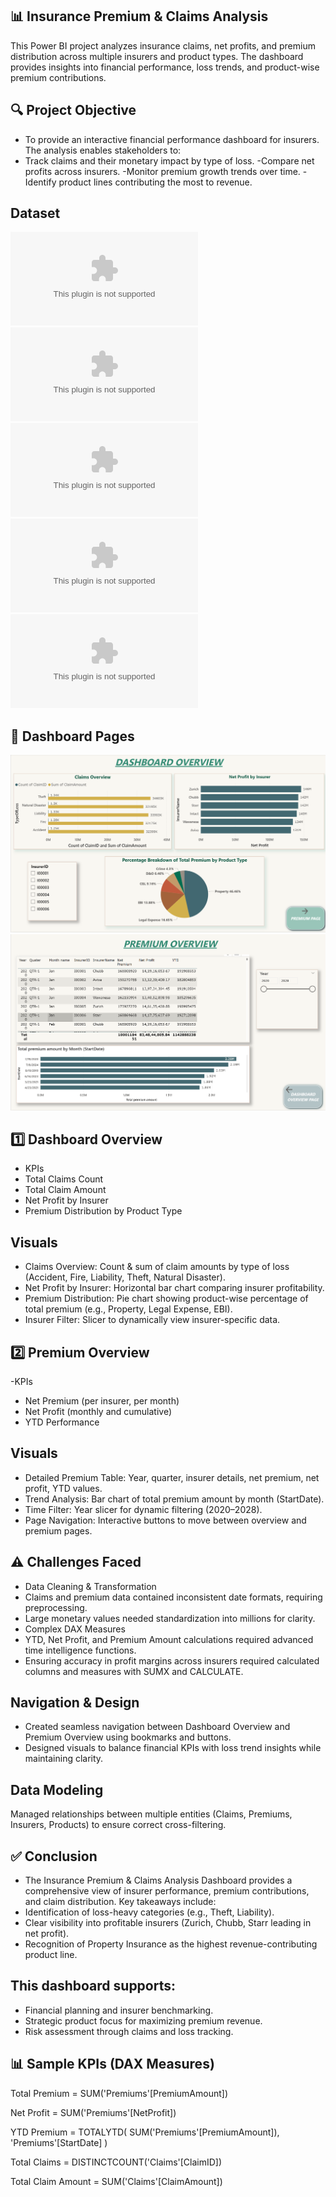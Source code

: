## 📊 Insurance Premium & Claims Analysis 
This Power BI project analyzes insurance claims, net profits, and premium distribution across multiple insurers and product types. The dashboard provides insights into financial performance, loss trends, and product-wise premium contributions.

## 🔍 Project Objective
- To provide an interactive financial performance dashboard for insurers. The analysis enables stakeholders to:
- Track claims and their monetary impact by type of loss.
-Compare net profits across insurers.
-Monitor premium growth trends over time.
-Identify product lines contributing the most to revenue.

## Dataset
![Dataset](Account_Table.csv)
![Dataset](Policy_Table.csv)
![Dataset](Insurer_Table.csv)
![Dataset](Product_Table.csv)
![Dataset](Premium_Commision_Table.csv)

## 📂 Dashboard Pages
![Dashboard Screenshot](Report-page-1.png)
![Dashboard Screenshot](Report-page-2.png)

## 1️⃣ Dashboard Overview
- KPIs
- Total Claims Count
- Total Claim Amount
- Net Profit by Insurer
- Premium Distribution by Product Type

## Visuals
- Claims Overview: Count & sum of claim amounts by type of loss (Accident, Fire, Liability, Theft, Natural Disaster).
- Net Profit by Insurer: Horizontal bar chart comparing insurer profitability.
- Premium Distribution: Pie chart showing product-wise percentage of total premium (e.g., Property, Legal Expense, EBI).
- Insurer Filter: Slicer to dynamically view insurer-specific data.

## 2️⃣ Premium Overview
-KPIs
- Net Premium (per insurer, per month)
- Net Profit (monthly and cumulative)
- YTD Performance

## Visuals
- Detailed Premium Table: Year, quarter, insurer details, net premium, net profit, YTD values.
- Trend Analysis: Bar chart of total premium amount by month (StartDate).
- Time Filter: Year slicer for dynamic filtering (2020–2028).
- Page Navigation: Interactive buttons to move between overview and premium pages.

## ⚠️ Challenges Faced
- Data Cleaning & Transformation
- Claims and premium data contained inconsistent date formats, requiring preprocessing.
- Large monetary values needed standardization into millions for clarity.
- Complex DAX Measures
- YTD, Net Profit, and Premium Amount calculations required advanced time intelligence functions.
- Ensuring accuracy in profit margins across insurers required calculated columns and measures with SUMX and CALCULATE.

## Navigation & Design
- Created seamless navigation between Dashboard Overview and Premium Overview using bookmarks and buttons.
- Designed visuals to balance financial KPIs with loss trend insights while maintaining clarity.

## Data Modeling
Managed relationships between multiple entities (Claims, Premiums, Insurers, Products) to ensure correct cross-filtering.

## ✅ Conclusion
- The Insurance Premium & Claims Analysis Dashboard provides a comprehensive view of insurer performance, premium contributions, and claim distribution. Key takeaways include:
- Identification of loss-heavy categories (e.g., Theft, Liability).
- Clear visibility into profitable insurers (Zurich, Chubb, Starr leading in net profit).
- Recognition of Property Insurance as the highest revenue-contributing product line.

## This dashboard supports:
- Financial planning and insurer benchmarking.
- Strategic product focus for maximizing premium revenue.
- Risk assessment through claims and loss tracking.

## 📊 Sample KPIs (DAX Measures)
Total Premium = SUM('Premiums'[PremiumAmount])

Net Profit = SUM('Premiums'[NetProfit])

YTD Premium = 
TOTALYTD(
    SUM('Premiums'[PremiumAmount]),
    'Premiums'[StartDate]
)

Total Claims = DISTINCTCOUNT('Claims'[ClaimID])

Total Claim Amount = SUM('Claims'[ClaimAmount])
